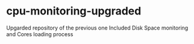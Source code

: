 # cpu-monitoring-upgraded
Upgarded repository of the previous one 
Included Disk Space monitoring and Cores loading process
